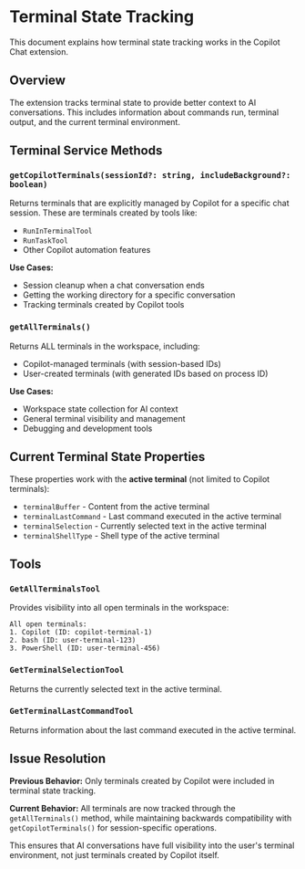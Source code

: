 # Terminal State Tracking

This document explains how terminal state tracking works in the Copilot Chat extension.

## Overview

The extension tracks terminal state to provide better context to AI conversations. This includes information about commands run, terminal output, and the current terminal environment.

## Terminal Service Methods

### `getCopilotTerminals(sessionId?: string, includeBackground?: boolean)`

Returns terminals that are explicitly managed by Copilot for a specific chat session. These are terminals created by tools like:
- `RunInTerminalTool` 
- `RunTaskTool`
- Other Copilot automation features

**Use Cases:**
- Session cleanup when a chat conversation ends
- Getting the working directory for a specific conversation
- Tracking terminals created by Copilot tools

### `getAllTerminals()`

Returns ALL terminals in the workspace, including:
- Copilot-managed terminals (with session-based IDs)
- User-created terminals (with generated IDs based on process ID)

**Use Cases:**
- Workspace state collection for AI context
- General terminal visibility and management
- Debugging and development tools

## Current Terminal State Properties

These properties work with the **active terminal** (not limited to Copilot terminals):

- `terminalBuffer` - Content from the active terminal
- `terminalLastCommand` - Last command executed in the active terminal
- `terminalSelection` - Currently selected text in the active terminal  
- `terminalShellType` - Shell type of the active terminal

## Tools

### `GetAllTerminalsTool`

Provides visibility into all open terminals in the workspace:

```
All open terminals:
1. Copilot (ID: copilot-terminal-1)
2. bash (ID: user-terminal-123)
3. PowerShell (ID: user-terminal-456)
```

### `GetTerminalSelectionTool`

Returns the currently selected text in the active terminal.

### `GetTerminalLastCommandTool`

Returns information about the last command executed in the active terminal.

## Issue Resolution

**Previous Behavior:** Only terminals created by Copilot were included in terminal state tracking.

**Current Behavior:** All terminals are now tracked through the `getAllTerminals()` method, while maintaining backwards compatibility with `getCopilotTerminals()` for session-specific operations.

This ensures that AI conversations have full visibility into the user's terminal environment, not just terminals created by Copilot itself.